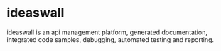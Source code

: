 # ideaswall
ideaswall is an api management platform, generated documentation, integrated code samples, debugging, automated testing and reporting.
